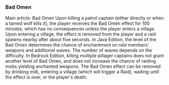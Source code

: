 ### Bad Omen
Main article: Bad Omen
Upon killing a patrol captain (either directly or when a tamed wolf kills it), the player receives the Bad Omen effect for 100 minutes, which has no consequences unless the player enters a village. Upon entering a village, the effect is removed from the player and a raid spawns nearby after about five seconds. In Java Edition, the level of the Bad Omen determines the chance of enchantment on raid members' weapons and additional waves. The number of waves depends on the difficulty. In Bedrock Edition, killing multiple pillager captains does not grant another level of Bad Omen, and does not increase the chance of raiding mobs yielding enchanted weapons. The Bad Omen effect can be removed by drinking milk, entering a village (which will trigger a Raid), waiting until the effect is over, or the player's death.


